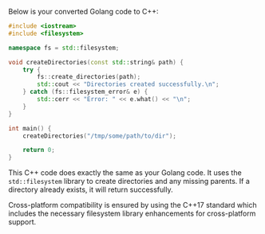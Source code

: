 Below is your converted Golang code to C++:

```C++
#include <iostream>
#include <filesystem>

namespace fs = std::filesystem;

void createDirectories(const std::string& path) {
    try {
        fs::create_directories(path);
        std::cout << "Directories created successfully.\n";
    } catch (fs::filesystem_error& e) {
        std::cerr << "Error: " << e.what() << "\n";
    }
}

int main() {
    createDirectories("/tmp/some/path/to/dir");

    return 0;
}
```
This C++ code does exactly the same as your Golang code. It uses the `std::filesystem` library to create directories and any missing parents. If a directory already exists, it will return successfully. 

Cross-platform compatibility is ensured by using the C++17 standard which includes the necessary filesystem library enhancements for cross-platform support.
